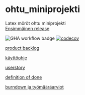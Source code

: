 # ohtu_miniprojekti
Latex möröt ohtu miniprojekti  
[Ensimmäinen release](https://github.com/hartonenolli/ohtu_miniprojekti/releases/tag/v1.0.0)  
  
![GHA workflow badge](https://github.com/hartonenolli/ohtu_miniprojekti/workflows/CI/badge.svg)
[![codecov](https://codecov.io/gh/hartonenolli/ohtu_miniprojekti/branch/main/graph/badge.svg?token=F09JGyBYmZ)](https://codecov.io/gh/hartonenolli/ohtu_miniprojekti)

[product backlog](https://github.com/users/hartonenolli/projects/1)

[käyttöohje](https://github.com/hartonenolli/ohtu_miniprojekti/blob/main/dokumentaatio/kaytto_ohje.md)

[userstory](https://github.com/hartonenolli/ohtu_miniprojekti/blob/main/dokumentaatio/userstory.md)

[definition of done](https://github.com/hartonenolli/ohtu_miniprojekti/blob/main/dokumentaatio/definition_of_done.md)

[burndown ja työmääräarviot](https://helsinkifi-my.sharepoint.com/:x:/g/personal/katakris_ad_helsinki_fi/EbP8F7BvYYBBqDhL_v3D42oBdMWc0VdeyTp1U0iYc5WA1g?e=jKhmDh)
